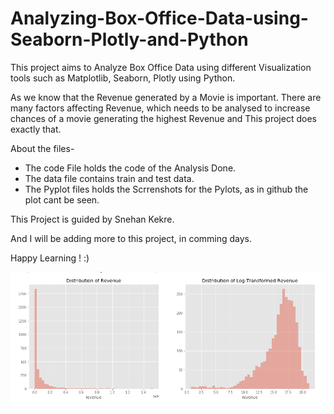 # Analyzing-Box-Office-Data-using-Seaborn-Plotly-and-Python
This project aims to Analyze Box Office Data using different Visualization tools such as Matplotlib, Seaborn, Plotly using Python.

As we know that the Revenue generated by a Movie is important. There are many factors affecting Revenue, which needs to be analysed to increase chances of a movie generating the highest Revenue and This project does exactly that.

About the files-
- The code File holds the code of the Analysis Done.
- The data file contains train and test data.
- The Pyplot files holds the Scrrenshots for the Pylots, as in github the plot cant be seen. 

This Project is guided by Snehan Kekre.

And I will be adding more to this project, in comming days.

Happy Learning ! :)

![](images/01.png)
